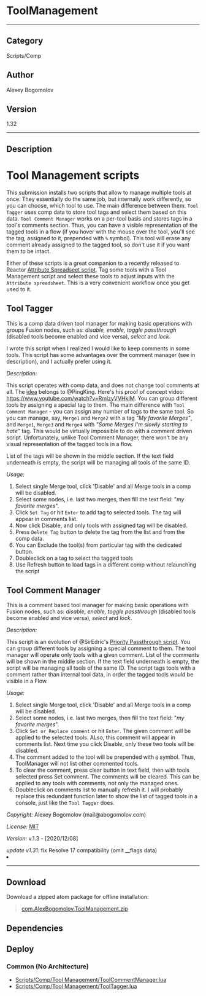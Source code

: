 # ToolManagement
___

## Category
Scripts/Comp

## Author
Alexey Bogomolov

## Version
1.32

___

## Description
<h1>Tool Management scripts</h1>
<p>This submission installs two scripts that allow to manage multiple tools at once. They essentially do the same job, but internally work differently, so you can choose, which tool to use.
The main difference between them: <code>Tool Tagger</code> uses comp data to store tool tags and select them based on this data. <code>Tool Comment Manager</code> works on a per-tool basis and stores tags in a tool's comments section. Thus, you can have a visible representation of the tagged tools in a flow (if you hover with the mouse over the tool, you'll see the tag, assigned to it, prepended with <code>%</code> symbol). This tool will erase any comment already assigned to the tagged tool, so don't use it if you want them to be intact.</p>
<p>Either of these scripts is a great companion to a recently released to Reactor <a href="https://www.steakunderwater.com/wesuckless/viewtopic.php?p=35321#p35321">Attribute Spreadseet script</a>. Tag some tools with a Tool Management script and select these tools to adjust inputs with the <code>Attribute spreadsheet</code>. This is a very convenient workflow once you get used to it.</p>
<h2>Tool Tagger</h2>
<p>This is a comp data driven tool manager for making basic operations with groups Fusion nodes, such as: <em>disable, enable, toggle passthrough</em> (disabled tools become enabled and vice versa), <em>select</em> and <em>lock</em>. </p>
<p>I wrote this script when I realized I would like to keep comments in some tools. This script has some advantages over the comment manager (see in description), and I actually prefer using it. </p>
<p><em>Description:</em></p>
<p>This script operates with comp data, and does not change tool comments at all. The <a href="https://www.steakunderwater.com/wesuckless/viewtopic.php?p=22734#p22734">idea</a> belongs to @PingKing. Here's his proof of concept video: <a href="https://www.youtube.com/watch?v=RmlzyVVHkIM">https://www.youtube.com/watch?v=RmlzyVVHkIM</a>. You can group different tools by assigning a special tag to them. The main difference with <code>Tool Comment Manager</code> - you can assign any number of tags to the same tool. So you can manage, say, <code>Merge1</code> and <code>Merge2</code> with a tag <em>"My favorite Merges"</em>, and <code>Merge1</code>, <code>Merge3</code> and <code>Merge4</code> with <em>"Some Merges I'm slowly starting to hate"</em> tag. This would be virtually impossible to do with a comment driven script. Unfortunately, unlike Tool Comment Manager, there won't be any visual representation of the tagged tools in a flow.</p>
<p>List of the tags will be shown in the middle section. If the text field underneath is empty, the script will be managing all tools of the same ID.</p>
<p><em>Usage:</em></p>
<ol>
<li>Select single Merge tool, click 'Disable' and all Merge tools in a comp will be disabled.</li>
<li>Select some nodes, i.e. last two merges, then fill the text field: "<em>my favorite merges</em>".</li>
<li>Click <code>Set Tag</code> or hit <code>Enter</code> to add tag to selected tools. The tag will appear in comments list.</li>
<li>Now click Disable, and only tools with assigned tag will be disabled.</li>
<li>Press <code>Delete Tag</code> button to delete the tag from the list and from the comp data.</li>
<li>You can Exclude the tool(s) from particular tag with the dedicated button.
<li>Doubleclick on a tag to select tha tagged tools</li>
<li>Use Refresh button to load tags in a different comp without relaunching the script</li>
</ol>

<h2>Tool Comment Manager</h2>
<p>This is a comment based tool manager for making basic operations with Fusion nodes, such as: <em>disable, enable, toggle passthrough</em> (disabled tools become enabled and vice versa), <em>select</em> and <em>lock</em>. </p>
<p><em>Description:</em></p>
<p>This script is an evolution of @SirEdric's <a href="https://www.steakunderwater.com/VFXPedia/96.0.243.189/images/SE_PriorityPassthrough.eyeonscript">Priority Passthrough script</a>. You can group different tools by assigning a special comment to them. The tool manager will operate only tools with a given comment. List of the comments will be shown in the middle section. If the text field underneath is empty, the script will be managing all tools of the same ID. The script tags tools with a comment rather than internal tool data, in order the tagged tools would be visible in a Flow.</p>
<p><em>Usage:</em></p>
<ol>
<li>Select single Merge tool, click 'Disable' and all Merge tools in a comp will be disabled.</li>
<li>Select some nodes, i.e. last two merges, then fill the text field: "<em>my favorite merges</em>". </li>
<li>Click <code>Set or Replace comment</code> or hit <code>Enter</code>. The given comment will be applied to the selected tools. ALso, this comment will appear in comments list. Next time you click Disable, only these two tools will be disabled. </li>
<li>The comment added to the tool will be prepended with <code>@</code> symbol. Thus, ToolManager will not list other commented tools. </li>
<li>To clear the comment, press clear button in text field, then with tools selected press Set comment. The comments will be cleared. This can be applied to any tools with comments, not only the managed ones.</li>
<li>Doubleclick on comments list to manually refresh it. I will probably replace this redundant function later to show the list of tagged tools in a console, just like the <code>Tool Tagger</code> does.</li>
</ol>

<p><em>Copyright:</em> Alexey Bogomolov (mail@abogomolov.com)</p>
<p><em>License:</em> <a href="https://mit-license.org/">MIT</a></p>
<p><em>Version:</em> v.1.3 - &#91;2020/12/08&#93;</p>
<i>update v1.31</i>: fix Resolve 17 compatibility (omit __flags data)<li>


___

## Download

Download a zipped atom package for offline installation:
> [com.AlexBogomolov.ToolManagement.zip](https://gitlab.com/WeSuckLess/Reactor/-/archive/master/Reactor-master.zip?path=Atoms/com.AlexBogomolov.ToolManagement)  

## Dependencies

## Deploy

### Common (No Architecture)

<ul>
<li><a href="https://gitlab.com/WeSuckLess/Reactor/-/blob/master/Atoms/com.AlexBogomolov.ToolManagement/Scripts/Comp/Tool Management/ToolCommentManager.lua?ref_type=heads">Scripts/Comp/Tool Management/ToolCommentManager.lua</a></li>
<li><a href="https://gitlab.com/WeSuckLess/Reactor/-/blob/master/Atoms/com.AlexBogomolov.ToolManagement/Scripts/Comp/Tool Management/ToolTagger.lua?ref_type=heads">Scripts/Comp/Tool Management/ToolTagger.lua</a></li>
</ul>
